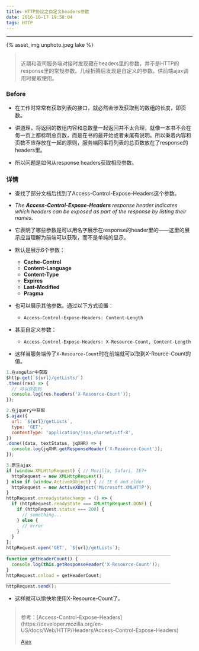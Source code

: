 ```yaml
---
title: HTTP协议之自定义headers参数
date: 2016-10-17 19:58:04
tags: HTTP
---
```


<hr>

{% asset_img unphoto.jpeg  lake %}

<blockquote><br/>近期和我司服务端对接时发现藏在headers里的参数，并不是HTTP的response里的常规参数。几经折腾后发现是自定义的参数。供前端ajax调用时提取使用。

</blockquote>

<!--more-->

### Before

*  在工作时常常有获取列表的接口，就必然会涉及获取到的数组的长度，即页数。



*  讲道理，将返回的数组内容和总数量一起返回并不太合理，就像一本书不会在每一页上都标明总页数，而是在书的最开始或者末尾有说明。所以秉着内容和页数不应存放在一起的原则，服务端同事将列表的总页数放在了response的headers里。



*  所以问题是如何从response headers获取相应参数。

### 详情

*  查找了部分文档后找到了Access-Control-Expose-Headers这个参数。



*  *The **Access-Control-Expose-Headers** response header indicates which headers can be exposed as part of the response by listing their names.*



*  它表明了哪些参数是可以用名字展示在response的header里的——这里的展示应当理解为前端可以获取，而不是单纯的显示。



*  默认是展示6个参数：

   *  **Cache-Control**
   *  **Content-Language**
   *  **Content-Type**
   *  **Expires**
   *  **Last-Modified**
   *  **Pragma**


*  也可以展示其他参数。通过以下方式设置：
   *  `Access-Control-Expose-Headers: Content-Length`

*  甚至自定义参数：
   *  `Access-Control-Expose-Headers: X-Resource-Count, Content-Length`

*  这样当服务端传了`X-Resource-Count`时在前端就可以取到X-Rource-Count的值。

```javascript
1.在angular中获取
$http.get(`${url}/getLists/`)
.then((res) => {
  // 可以获取到
  console.log(res.headers('X-Resource-Count'));
});

2.在jquery中获取
$.ajax({
  url: `${url}/getLists`,
  type: 'GET',
  contentType: 'application/json;charset/utf-8',
})
.done((data, textStatus, jqXHR) => {
  console.log(jqXHR.getResponseHeader('X-Resource-Count'));
});

3.原生ajax
if (window.XMLHttpRequest) { // Mozilla, Safari. IE7+
  httpRequest = new XMLHttpRequest();
} else if (window.ActiveXObject) { // IE 6 and older
  httpRequest = new ActiveXObject('Microsoft.XMLHTTP');
}
httpRequest.onreadystatechange = () => {
  if (httpRequest.readyState === XMLHttpRequest.DONE) {
    if (httpRequest.statue === 200) {
	  // something...
    } else {
      // error
    }
  }
};
httpRequest.open('GET', `${url}/getLists`);
______________________________________________________________
function getHeaderCount() {
  console.log(this.getResponseHeader('X-Resource-Count'));
}
httpRequest.onload = getHeaderCount;
______________________________________________________________
httpRequest.send();
```

*  这样就可以愉快地使用X-Resource-Count了。

<blockquote><br/>参考：[Access-Control-Expose-Headers](https://developer.mozilla.org/en-US/docs/Web/HTTP/Headers/Access-Control-Expose-Headers)

[Ajax](https://developer.mozilla.org/en-US/docs/AJAX/Getting_Started)

</blockquote>

